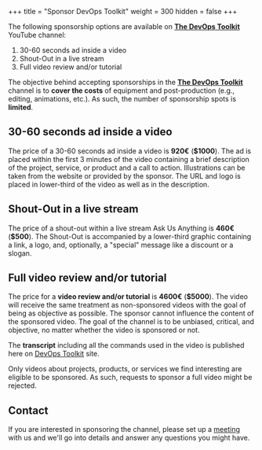+++
title = "Sponsor DevOps Toolkit"
weight = 300
hidden = false
+++

The following sponsorship options are available on **[The DevOps Toolkit](https://youtube.com/@DevOpsToolkit)** YouTube channel:
1. 30-60 seconds ad inside a video
2. Shout-Out in a live stream
3. Full video review and/or tutorial

The objective behind accepting sponsorships in the **[The DevOps Toolkit](https://youtube.com/@DevOpsToolkit)** channel is to **cover the costs** of equipment and post-production (e.g., editing, animations, etc.). As such, the number of sponsorship spots is **limited**.

## 30-60 seconds ad inside a video

The price of a 30-60 seconds ad inside a video is **920€** (**$1000**). The ad is placed within the first 3 minutes of the video containing a brief description of the project, service, or product and a call to action. Illustrations can be taken from the website or provided by the sponsor. The URL and logo is placed in lower-third of the video as well as in the description.

## Shout-Out in a live stream

The price of a shout-out within a live stream Ask Us Anything is **460€** (**$500**). The Shout-Out is accompanied by a lower-third graphic containing a link, a logo, and, optionally, a "special" message like a discount or a slogan.

## Full video review and/or tutorial

The price for a **video review and/or tutorial** is **4600€** (**$5000**). The video will receive the same treatment as non-sponsored videos with the goal of being as objective as possible. The sponsor cannot influence the content of the sponsored video. The goal of the channel is to be unbiased, critical, and objective, no matter whether the video is sponsored or not.

The **transcript** including all the commands used in the video is published here on [DevOps Toolkit](http://devopstoolkit.live) site.

Only videos about projects, products, or services we find interesting are eligible to be sponsored. As such, requests to sponsor a full video might be rejected.

## Contact

If you are interested in sponsoring the channel, please set up a [meeting](https://calendar.app.google/gDXN62s8dLGx3FpR8) with us and we'll go into details and answer any questions you might have.
